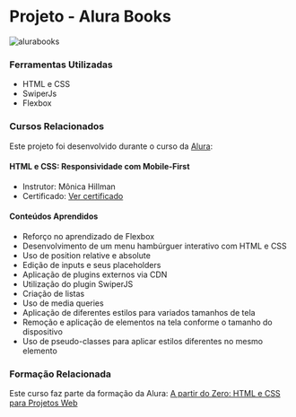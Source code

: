 # Projeto - Alura Books

![alurabooks](https://github.com/lehrissio/alura-books/assets/103052994/b533c298-bea2-44db-bc3e-84d5cd41461e)

### Ferramentas Utilizadas
* HTML e CSS
* SwiperJs
* Flexbox

### Cursos Relacionados
Este projeto foi desenvolvido durante o curso da [Alura](https://www.alura.com.br/):

#### HTML e CSS: Responsividade com Mobile-First
* Instrutor: Mônica Hillman
* Certificado: [Ver certificado](https://cursos.alura.com.br/certificate/418f08dc-38f7-4d20-864d-d12998b04e5e?lang=pt_BR)

#### Conteúdos Aprendidos
- Reforço no aprendizado de Flexbox
- Desenvolvimento de um menu hambúrguer interativo com HTML e CSS
- Uso de position relative e absolute
- Edição de inputs e seus placeholders
- Aplicação de plugins externos via CDN
- Utilização do plugin SwiperJS
- Criação de listas
- Uso de media queries
- Aplicação de diferentes estilos para variados tamanhos de tela
- Remoção e aplicação de elementos na tela conforme o tamanho do dispositivo
- Uso de pseudo-classes para aplicar estilos diferentes no mesmo elemento

### Formação Relacionada
Este curso faz parte da formação da Alura: [A partir do Zero: HTML e CSS para Projetos Web](https://cursos.alura.com.br/degree/certificate/2e85c664-e5e4-450f-9994-074e43c763e0?lang=pt_BR)
